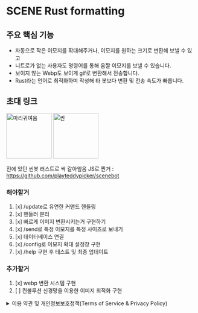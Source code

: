 # SCENE Rust formatting

## 주요 핵심 기능

- 자동으로 작은 이모지를 확대해주거나, 이모지를 원하는 크기로 변환해 보낼 수 있고
- 니트로가 없는 사용자도 명령어를 통해 움짤 이모지를 보낼 수 있습니다.
- 보이지 않는 Webp도 보이게 gif로 변환해서 전송합니다.
- Rust라는 언어로 최적화하며 작성해 타 봇보다 변환 및 전송 속도가 빠릅니다.

## 초대 링크

<a margin="20" href="https://discord.com/api/oauth2/authorize?client_id=1033630935490502686&permissions=8&scope=bot%20applications.commands" target="_blank"><img margin="20px" height="120" src="https://cdn.discordapp.com/avatars/1033630935490502686/005655fb6a648d22fb412ffc9a03e9a6?size=1024" alt="마리귀여움" target="_blank"></a>
<a margin="20" href="https://discord.com/api/oauth2/authorize?client_id=887415276117827665&permissions=8&scope=bot%20applications.commands" target="_blank"><img margin="20px" height="120" src="https://cdn.discordapp.com/avatars/887415276117827665/08967c8129682505929a05dfed926a34?size=1024" alt="씬" target="_blank"></a>

전에 있던 씬봇 러스트로 싹 갈아엎음
JS로 짠거 : https://github.com/playteddypicker/scenebot

### 해야할거

1. [x] /update로 유연한 커맨드 핸들링
1. [x] 핸들러 분리
1. [x] 빠르게 이미지 변환시키는거 구현하기
1. [x] /send로 특정 이모지를 특정 사이즈로 보내기
1. [x] 데이터베이스 연결
1. [x] /config로 이모지 확대 설정창 구현
1. [x] /help 구현 후 테스트 및 최종 업데이트

### 추가할거

1. [x] webp 변환 시스템 구현
1. [ ] 컨볼루션 신경망을 이용한 이미지 최적화 구현

<details>      
<summary> 이용 약관 및 개인정보보호정책(Terms of Service & Privacy Policy) </summary>

### 1. 개인정보의 처리 목적

① 씬봇(이하 "봇") 다음의 목적을 위하여 개인정보를 처리하고 있으며, 다음의 목적 이외의 용도로는 이용하지 않습니다.

- 서비스 제공에 따른 이용자의 식별·인증
- 회원 자격 유지·관리 등

### 2. 개인정보의 처리 및 보유 기간

① 봇은 사용자가 속해있는 서버에 있을 때부터 없을 때까지 이용자의 특정 개인정보를 수집, 처리합니다.

② 구체적인 개인정보 처리 및 보유 기간은 다음과 같습니다.

- 원활한 운영을 위한 사용자 식별(도배와 악의적인 링크 첨부 방지)
- 디스코드 고유 ID, 봇을 이용한 서버의 정보
- 수집기간은 서비스 종료 시까지 보관을 원칙으로 합니다.

### 3. 정보주체와 법정대리인의 권리·의무 및 그 행사방법

① 봇 사용자는 봇에 대해 언제든지 다음 각 호의 개인정보 보호 관련 권리를 행사할 수 있습니다.

- 사용자 자신의 정보의 열람/삭제 요구
- 자신이 관리자로 있는 서버의 사용자 정보 열람/삭제 요구
- 자신이 관리자로 있는 서버의 서버 정보 열람/삭제 요구

### 4. 처리하는 개인정보의 항목 작성

① 봇은 다음의 개인정보 항목을 처리하고 있습니다.

- 사용자가 봇에게 입력한 채팅의 내용

### 5. 개인정보의 파기

① 봇은 원칙적으로 개인정보를 그 어느 다른 곳에 보관/이용/편집 하지 않습니다. 봇은 작동될 때만 서버 컴퓨터의 메모리 상에 잠시 저장되며, 주기적으로 파기됩니다.

### 6. 개인정보 자동 수집 장치의 설치•운영 및 거부에 관한 사항

① 봇은 개별적인 맞춤서비스를 제공하기 위해 이용정보를 저장하고 수시로 불러오는 챗봇을 사용합니다. 이용정보의 저장을 거부할 경우 전체 서비스 이용에 어려움이 생길 수 있습니다.

② 봇의 이용 정보는 이용 플랫폼과 환경에 따라 다른 사용자에게 공개될 수 있습니다.

### 7. 개인정보 보호책임자

① 봇은 개인정보 처리에 관한 업무를 총괄해서 책임지고, 개인정보 처리와 관련한 사용자의 불만처리 및 피해구제 등을 위하여 아래와 같이 개인정보 보호책임자를 지정하고 있습니다.

개인정보 보호책임자

    성명: 정한결
    직책: 대표 개발자
    메일: hangyul010101@gmail.com

- 사용자는 봇 서비스를 이용하시면서 발생한 모든 개인정보 보호 관련 문의, 불만처리, 피해구제 등에 관한 사항을 개인정보 보호책임자로 문의하실 수 있습니다.

### 8. 개인정보 처리방침 변경

① 이 개인정보처리방침은 시행일로부터 적용되며, 법령 및 방침에 따른 변경내용의 추가, 삭제 및 정정이 있는 경우에는 변경사항의 시행 3일 전부터 공지사항을 통하여 고지할 것입니다.

### 9. 개인정보의 안전성 확보 조치

① 봇은 개인정보보호법 제29조에 따라 다음과 같이 안전성 확보에 필요한 기술적/관리적 및 물리적 조치를 하고 있습니다.

- 내부관리계획의 수립 및 시행: 개인정보의 안전한 처리를 위하여 내부관리계획을 수립하고 시행하고 있습니다.
- 개인정보에 대한 접근 제한: 개인정보를 처리하는 데이터베이스 시스템에 대한 접근권한의 부여, 변경, 말소를 통하여 개인정보에 대한 접근통제를 위하여 필요한 조치를 하고 있으며 침입차단시스템을 이용하여 외부로부터의 무단 접근을 통제하고 있습니다.

부칙

이 내용은 2021년 07월 28일부터 시행합니다.

</details>
